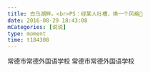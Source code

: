 ```yaml
---
title: 白马湖畔。<br>PS：经某人吐槽，换一个风格🙂
date: 2016-08-29 18:43:08
mCategories: [说说]
type: moment
time: t184308
---
```


<div id="pics-20160829184308"></div>

<script src="/lib/moment/pics.js"></script>
<script>
var data = [
    {"link": "2016-08-29_000000.jpeg", "type": "shuoshuo"},
    {"link": "2016-08-29_000001.jpeg", "type": "shuoshuo"},
    {"link": "2016-08-29_000002.jpeg", "type": "shuoshuo"},
    {"link": "2016-08-29_000003.jpeg", "type": "shuoshuo"},
    {"link": "2016-08-29_000004.jpeg", "type": "shuoshuo"},
    {"link": "2016-08-29_000005.jpeg", "type": "shuoshuo"},
    {"link": "2016-08-29_000006.jpeg", "type": "shuoshuo"},
    {"link": "2016-08-29_000007.jpeg", "type": "shuoshuo"},
    {"link": "2016-08-29_000008.jpeg", "type": "shuoshuo"}
];
picsRender(data, "pics-20160829184308");
</script>

常德市常德外国语学校
常德市常德外国语学校
